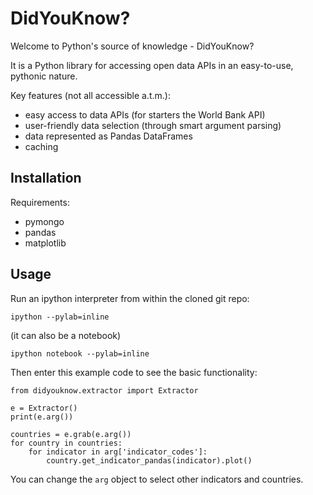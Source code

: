 DidYouKnow?
============

Welcome to Python's source of knowledge - DidYouKnow?

It is a Python library for accessing open data APIs in an easy-to-use, pythonic nature.

Key features (not all accessible a.t.m.):

 - easy access to data APIs (for starters the World Bank API)
 - user-friendly data selection (through smart argument parsing)
 - data represented as Pandas DataFrames
 - caching


Installation
------------
Requirements:
 - pymongo
 - pandas
 - matplotlib

Usage
-----
Run an ipython interpreter from within the cloned git repo:

    ipython --pylab=inline

(it can also be a notebook)

    ipython notebook --pylab=inline

Then enter this example code to see the basic functionality:

    from didyouknow.extractor import Extractor
    
    e = Extractor()
    print(e.arg())
    
    countries = e.grab(e.arg())
    for country in countries:
        for indicator in arg['indicator_codes']:
            country.get_indicator_pandas(indicator).plot()
    
You can change the `arg` object to select other indicators and countries.